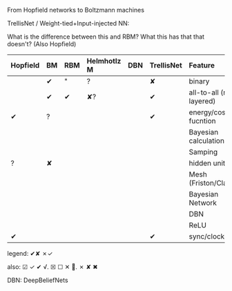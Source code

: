 From Hopfield networks to Boltzmann machines

TrellisNet / Weight-tied+Input-injected NN:

What is the difference between this and RBM? What this has that that doesn't?
(Also Hopfield)


| Hopfield | BM | RBM | Helmhotlz M |DBN|TrellisNet| Feature |
|:---------|:---|:----|:-----------|---|--------|:--------|
|          | ✔  |  "  |     ?      |   |  ✘     | binary  |
|          | ✔  |  ✔  |     ✘?     |   |  ✔     | all-to-all (not layered) |
|    ✔     |  ? |     |            |   |  ✔     | energy/cost fucntion  |
|          |    |     |            |   |        | Bayesian calculations        |
|          |    |     |            |   |        | Samping        |
|     ?    |  ✘ |     |            |   |        | hidden units     |
|          |    |     |            |   |        | Mesh (Friston/Clark)   |
|          |    |     |            |   |        | Bayesian Network  |
|          |    |     |            |   |        | DBN  |
|          |    |     |            |   |        | ReLU |
|     ✔    |    |     |            |   |  ✔     | sync/clocked |

legend: ✔✘  ✗✓

also: ☑   ✓   ✔      √.   ☒   ☐   ✕      💯.   ✗   ✘   ✖

DBN: DeepBeliefNets

